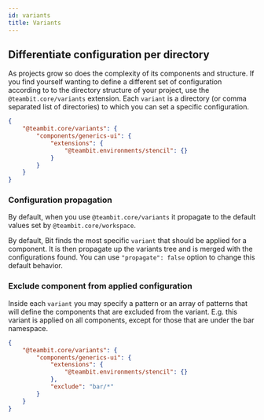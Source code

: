 ```yaml
---
id: variants
title: Variants
---
```


## Differentiate configuration per directory

As projects grow so does the complexity of its components and structure. If you find yourself wanting to define a different set of configuration according to to the directory structure of your project, use the  `@teambit.core/variants` extension. Each `variant` is a directory (or comma separated list of directories) to which you can set a specific configuration.

```json
{
    "@teambit.core/variants": {
        "components/generics-ui": {
            "extensions": {
                "@teambit.environments/stencil": {}
            }
        }
    }
}
```

### Configuration propagation

By default, when you use `@teambit.core/variants` it propagate to the default values set by `@teambit.core/workspace`.

By default, Bit finds the most specific `variant` that should be applied for a component. It is then propagate up the variants tree and is merged with the configurations found. You can use `"propagate": false` option to change this default behavior.

### Exclude component from applied configuration

Inside each `variant` you may specify a pattern or an array of patterns that will define the components that are excluded from the variant. E.g. this variant is applied on all components, except for those that are under the bar namespace.

```json
{
    "@teambit.core/variants": {
        "components/generics-ui": {
            "extensions": {
                "@teambit.environments/stencil": {}
            },
            "exclude": "bar/*"
        }
    }
}
```
